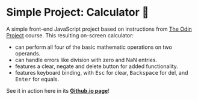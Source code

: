 # Simple Project: Calculator 🧮
A simple front-end JavaScript project based on instructions from [The Odin Project](https://www.theodinproject.com/lessons/foundations-calculator) course. This resulting on-screen calculator:
- can perform all four of the basic mathematic operations on two operands.
- can handle errors like division with zero and NaN entries.
- features a clear, negate and delete button for added functionality.
- features keyboard binding, with <kbd>Esc</kbd> for clear, <kbd>Backspace</kbd> for del, and <kbd>Enter</kbd> for equals.

See it in action here in its [**Github.io page**](https://nadinesiccion.github.io/Calculator/)!
